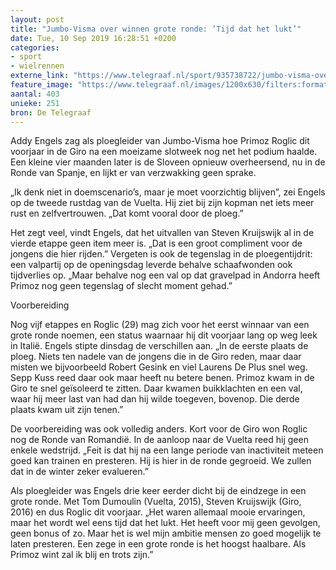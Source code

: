 ```yaml
---
layout: post
title: "Jumbo-Visma over winnen grote ronde: ’Tijd dat het lukt’"
date: Tue, 10 Sep 2019 16:28:51 +0200
categories: 
- sport 
- wielrennen 
externe_link: "https://www.telegraaf.nl/sport/935738722/jumbo-visma-over-winnen-grote-ronde-tijd-dat-het-lukt"
feature_image: "https://www.telegraaf.nl/images/1200x630/filters:format(jpeg):quality(80)/cdn-kiosk-api.telegraaf.nl/506123c6-d3d7-11e9-921d-0217670beecd.jpg"
aantal: 403
unieke: 251
bron: De Telegraaf
---
```


<p class="intro">Addy Engels zag als ploegleider van Jumbo-Visma hoe Primoz Roglic dit voorjaar in de Giro na een moeizame slotweek nog net het podium haalde. Een kleine vier maanden later is de Sloveen opnieuw overheersend, nu in de Ronde van Spanje, en lijkt er van verzwakking geen sprake.</p> <p>„Ik denk niet in doemscenario’s, maar je moet voorzichtig blijven”, zei Engels op de tweede rustdag van de Vuelta. Hij ziet bij zijn kopman net iets meer rust en zelfvertrouwen. „Dat komt vooral door de ploeg.”</p><p>Het zegt veel, vindt Engels, dat het uitvallen van Steven Kruijswijk al in de vierde etappe geen item meer is. „Dat is een groot compliment voor de jongens die hier rijden.” Vergeten is ook de tegenslag in de ploegentijdrit: een valpartij op de openingsdag leverde behalve schaafwonden ook tijdverlies op. „Maar behalve nog een val op dat gravelpad in Andorra heeft Primoz nog geen tegenslag of slecht moment gehad.”</p><p>Voorbereiding</p><p>Nog vijf etappes en Roglic (29) mag zich voor het eerst winnaar van een grote ronde noemen, een status waarnaar hij dit voorjaar lang op weg leek in Italië. Engels stipte dinsdag de verschillen aan. „In de eerste plaats de ploeg. Niets ten nadele van de jongens die in de Giro reden, maar daar misten we bijvoorbeeld Robert Gesink en viel Laurens De Plus snel weg. Sepp Kuss reed daar ook maar heeft nu betere benen. Primoz kwam in de Giro te snel geïsoleerd te zitten. Daar kwamen buikklachten en een val, waar hij meer last van had dan hij wilde toegeven, bovenop. Die derde plaats kwam uit zijn tenen.”</p><p>De voorbereiding was ook volledig anders. Kort voor de Giro won Roglic nog de Ronde van Romandië. In de aanloop naar de Vuelta reed hij geen enkele wedstrijd. „Feit is dat hij na een lange periode van inactiviteit meteen goed kan trainen en presteren. Hij is hier in de ronde gegroeid. We zullen dat in de winter zeker evalueren.”</p><p>Als ploegleider was Engels drie keer eerder dicht bij de eindzege in een grote ronde. Met Tom Dumoulin (Vuelta, 2015), Steven Kruijswijk (Giro, 2016) en dus Roglic dit voorjaar. „Het waren allemaal mooie ervaringen, maar het wordt wel eens tijd dat het lukt. Het heeft voor mij geen gevolgen, geen bonus of zo. Maar het is wel mijn ambitie mensen zo goed mogelijk te laten presteren. Een zege in een grote ronde is het hoogst haalbare. Als Primoz wint zal ik blij en trots zijn.”</p>
